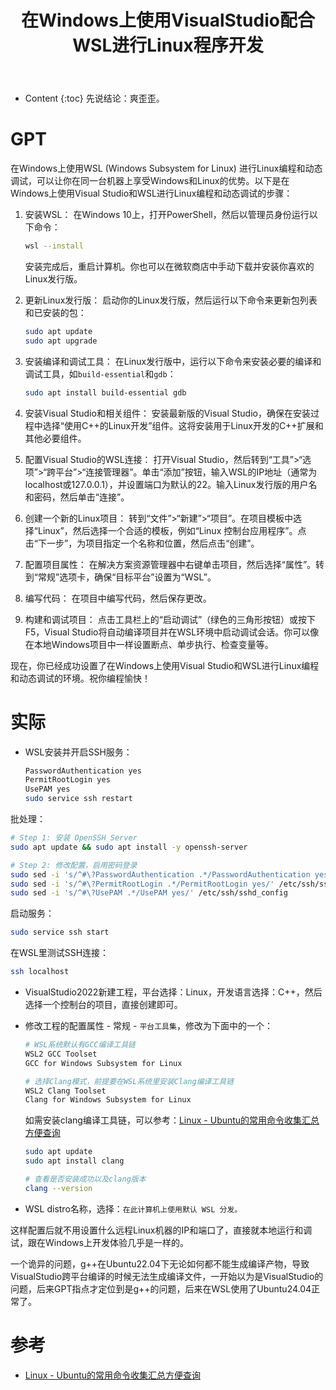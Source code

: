 ﻿---
layout:        post
category:    "program"
title:        "在Windows上使用VisualStudio配合WSL进行Linux程序开发"

tags:        [c++]
---

- Content
  {:toc}
  先说结论：爽歪歪。

# GPT

在Windows上使用WSL (Windows Subsystem for Linux) 进行Linux编程和动态调试，可以让你在同一台机器上享受Windows和Linux的优势。以下是在Windows上使用Visual Studio和WSL进行Linux编程和动态调试的步骤：

1. 安装WSL： 在Windows 10上，打开PowerShell，然后以管理员身份运行以下命令：
   
   ```bash
   wsl --install
   ```
   
   安装完成后，重启计算机。你也可以在微软商店中手动下载并安装你喜欢的Linux发行版。

2. 更新Linux发行版： 启动你的Linux发行版，然后运行以下命令来更新包列表和已安装的包：
   
   ```bash
   sudo apt update
   sudo apt upgrade
   ```

3. 安装编译和调试工具： 在Linux发行版中，运行以下命令来安装必要的编译和调试工具，如`build-essential`和`gdb`：
   
   ```bash
   sudo apt install build-essential gdb
   ```

4. 安装Visual Studio和相关组件： 安装最新版的Visual Studio，确保在安装过程中选择“使用C++的Linux开发”组件。这将安装用于Linux开发的C++扩展和其他必要组件。

5. 配置Visual Studio的WSL连接： 打开Visual Studio，然后转到“工具”>“选项”>“跨平台”>“连接管理器”。单击“添加”按钮，输入WSL的IP地址（通常为localhost或127.0.0.1），并设置端口为默认的22。输入Linux发行版的用户名和密码，然后单击“连接”。

6. 创建一个新的Linux项目： 转到“文件”>“新建”>“项目”。在项目模板中选择“Linux”，然后选择一个合适的模板，例如“Linux 控制台应用程序”。点击“下一步”，为项目指定一个名称和位置，然后点击“创建”。

7. 配置项目属性： 在解决方案资源管理器中右键单击项目，然后选择“属性”。转到“常规”选项卡，确保“目标平台”设置为“WSL”。

8. 编写代码： 在项目中编写代码，然后保存更改。

9. 构建和调试项目： 点击工具栏上的“启动调试”（绿色的三角形按钮）或按下F5，Visual Studio将自动编译项目并在WSL环境中启动调试会话。你可以像在本地Windows项目中一样设置断点、单步执行、检查变量等。

现在，你已经成功设置了在Windows上使用Visual Studio和WSL进行Linux编程和动态调试的环境。祝你编程愉快！

# 实际

- WSL安装并开启SSH服务：
  
  ```bash
  PasswordAuthentication yes
  PermitRootLogin yes
  UsePAM yes
  sudo service ssh restart
  ```

批处理：

```bash
# Step 1: 安装 OpenSSH Server
sudo apt update && sudo apt install -y openssh-server

# Step 2: 修改配置，启用密码登录
sudo sed -i 's/^#\?PasswordAuthentication .*/PasswordAuthentication yes/' /etc/ssh/sshd_config
sudo sed -i 's/^#\?PermitRootLogin .*/PermitRootLogin yes/' /etc/ssh/sshd_config
sudo sed -i 's/^#\?UsePAM .*/UsePAM yes/' /etc/ssh/sshd_config
```

启动服务：

```bash
sudo service ssh start
```

在WSL里测试SSH连接：

```bash
ssh localhost
```

- VisualStudio2022新建工程，平台选择：Linux，开发语言选择：C++，然后选择一个控制台的项目，直接创建即可。

- 修改工程的配置属性 - 常规 - `平台工具集`，修改为下面中的一个：
  
  ```bash
  # WSL系统默认有GCC编译工具链
  WSL2 GCC Toolset
  GCC for Windows Subsystem for Linux
  
  # 选择Clang模式，前提要在WSL系统里安装Clang编译工具链
  WSL2 Clang Toolset
  Clang for Windows Subsystem for Linux
  ```
  
  如需安装clang编译工具链，可以参考：[Linux - Ubuntu的常用命令收集汇总方便查询](https://zhupite.com/soft/linux-ubuntu.html)
  
  ```bash
  sudo apt update
  sudo apt install clang
  
  # 查看是否安装成功以及clang版本
  clang --version
  ```

- WSL distro名称，选择：`在此计算机上使用默认 WSL 分发。`

这样配置后就不用设置什么远程Linux机器的IP和端口了，直接就本地运行和调试，跟在Windows上开发体验几乎是一样的。



一个诡异的问题，g++在Ubuntu22.04下无论如何都不能生成编译产物，导致VisualStudio跨平台编译的时候无法生成编译文件，一开始以为是VisualStudio的问题，后来GPT指点才定位到是g++的问题，后来在WSL使用了Ubuntu24.04正常了。



# 参考

- [Linux - Ubuntu的常用命令收集汇总方便查询](https://zhupite.com/soft/linux-ubuntu.html)